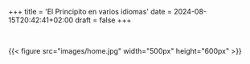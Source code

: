 +++
title = 'El Principito en varios idiomas'
date = 2024-08-15T20:42:41+02:00
draft = false
+++

<br/>

{{< figure src="images/home.jpg" width="500px" height="600px" >}}